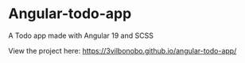 # Angular-todo-app

A Todo app made with Angular 19 and SCSS

View the project here: https://3vilbonobo.github.io/angular-todo-app/
